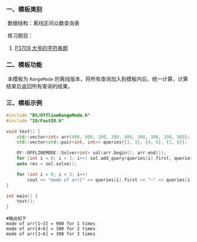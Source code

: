 ### 一、模板类别

​	数据结构：离线区间众数查询表

​	练习题目：

1. [P3709 大爷的字符串题](https://www.luogu.com.cn/problem/P3709)


### 二、模板功能

​		本模板为 `RangeMode` 的离线版本，将所有查询加入到模板内后，统一计算，计算结束后返回所有查询的结果。

### 三、模板示例

```c++
#include "DS/OfflineRangeMode.h"
#include "IO/FastIO.h"

void test() {
    std::vector<int> arr{400, 900, 200, 300, 400, 300, 300, 100, 900};
    std::vector<std::pair<int, int>> queries{{1, 3}, {4, 6}, {1, 6}};

    OY::OFFLINEMODE::Solver<int> sol(arr.begin(), arr.end());
    for (int i = 0; i < 3; i++) sol.add_query(queries[i].first, queries[i].second);
    auto res = sol.solve();

    for (int i = 0; i < 3; i++)
        cout << "mode of arr[" << queries[i].first << "~" << queries[i].second << "] = " << res[i].m_elem << " for " << res[i].m_freq << " times" << endl;
}

int main() {
    test();
}
```

```
#输出如下
mode of arr[1~3] = 900 for 1 times
mode of arr[4~6] = 300 for 2 times
mode of arr[1~6] = 300 for 3 times

```

